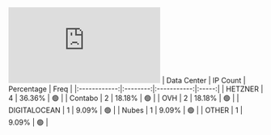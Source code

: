 ![Diagramm](https://github.com/obajay/StateSync-snapshots/blob/main/Projects/Likecoin/1/README.md)
| Data Center | IP Count | Percentage | Freq |
|:------------:|:--------:|:-----------:|:-----:|
| HETZNER | 4 | 36.36% | 🟢 |
| Contabo | 2 | 18.18% | 🟢 |
| OVH | 2 | 18.18% | 🟢 |
| DIGITALOCEAN | 1 | 9.09% | 🟢 |
| Nubes | 1 | 9.09% | 🟢 |
| OTHER | 1 | 9.09% | 🟢 |
